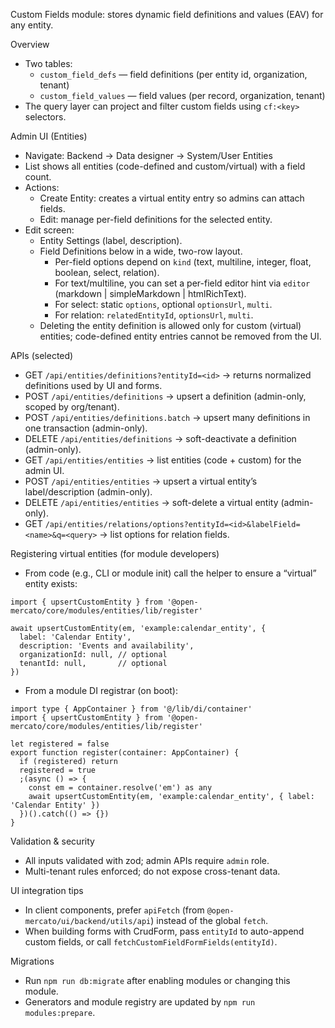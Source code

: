 Custom Fields module: stores dynamic field definitions and values (EAV) for any entity.

Overview
- Two tables:
  - `custom_field_defs` — field definitions (per entity id, organization, tenant)
  - `custom_field_values` — field values (per record, organization, tenant)
- The query layer can project and filter custom fields using `cf:<key>` selectors.

Admin UI (Entities)
- Navigate: Backend → Data designer → System/User Entities
- List shows all entities (code-defined and custom/virtual) with a field count.
- Actions:
  - Create Entity: creates a virtual entity entry so admins can attach fields.
  - Edit: manage per-field definitions for the selected entity.
- Edit screen:
  - Entity Settings (label, description).
  - Field Definitions below in a wide, two-row layout.
    - Per-field options depend on `kind` (text, multiline, integer, float, boolean, select, relation).
    - For text/multiline, you can set a per-field editor hint via `editor` (markdown | simpleMarkdown | htmlRichText).
    - For select: static `options`, optional `optionsUrl`, `multi`.
    - For relation: `relatedEntityId`, `optionsUrl`, `multi`.
  - Deleting the entity definition is allowed only for custom (virtual) entities; code-defined entity entries cannot be removed from the UI.

APIs (selected)
- GET `/api/entities/definitions?entityId=<id>` → returns normalized definitions used by UI and forms.
- POST `/api/entities/definitions` → upsert a definition (admin-only, scoped by org/tenant).
- POST `/api/entities/definitions.batch` → upsert many definitions in one transaction (admin-only).
- DELETE `/api/entities/definitions` → soft-deactivate a definition (admin-only).
- GET `/api/entities/entities` → list entities (code + custom) for the admin UI.
- POST `/api/entities/entities` → upsert a virtual entity’s label/description (admin-only).
- DELETE `/api/entities/entities` → soft-delete a virtual entity (admin-only).
- GET `/api/entities/relations/options?entityId=<id>&labelField=<name>&q=<query>` → list options for relation fields.

Registering virtual entities (for module developers)
- From code (e.g., CLI or module init) call the helper to ensure a “virtual” entity exists:

```
import { upsertCustomEntity } from '@open-mercato/core/modules/entities/lib/register'

await upsertCustomEntity(em, 'example:calendar_entity', {
  label: 'Calendar Entity',
  description: 'Events and availability',
  organizationId: null, // optional
  tenantId: null,       // optional
})
```

- From a module DI registrar (on boot):

```
import type { AppContainer } from '@/lib/di/container'
import { upsertCustomEntity } from '@open-mercato/core/modules/entities/lib/register'

let registered = false
export function register(container: AppContainer) {
  if (registered) return
  registered = true
  ;(async () => {
    const em = container.resolve('em') as any
    await upsertCustomEntity(em, 'example:calendar_entity', { label: 'Calendar Entity' })
  })().catch(() => {})
}
```

Validation & security
- All inputs validated with zod; admin APIs require `admin` role.
- Multi-tenant rules enforced; do not expose cross-tenant data.

UI integration tips
- In client components, prefer `apiFetch` (from `@open-mercato/ui/backend/utils/api`) instead of the global `fetch`.
- When building forms with CrudForm, pass `entityId` to auto-append custom fields, or call `fetchCustomFieldFormFields(entityId)`.

Migrations
- Run `npm run db:migrate` after enabling modules or changing this module.
- Generators and module registry are updated by `npm run modules:prepare`.
